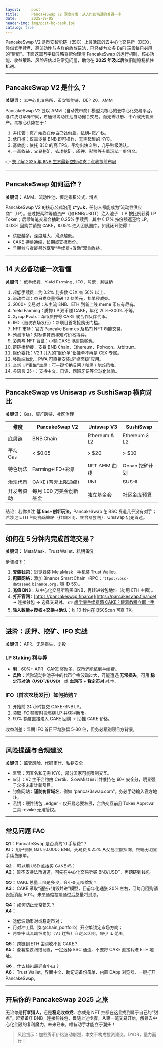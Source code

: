 ```yaml
---
layout:     post
title:      PancakeSwap V2 深度指南：从入门到精通的关键一步
date:       2025-09-05
header-img: img/post-bg-desk.jpg
catalog: true
---
```


PancakeSwap V2 是币安智能链（BSC）上最活跃的去中心化交易所（DEX），凭借低手续费、高流动性与多样的收益玩法，已经成为众多 DeFi 玩家每日必用的“厨房”。下面这篇万字级攻略将帮你理清 PancakeSwap 的运行机制、核心功能、收益策略、风险评估以及常见问题，助你在 **2025 年及以后**依旧能稳稳抓住机遇。

---

## PancakeSwap V2 是什么？
**关键词：** 去中心化交易所、币安智能链、BEP-20、AMM

PancakeSwap V2 是以 AMM（自动做市商）模型为核心的去中心化交易平台。与传统订单簿不同，它通过流动性池自动撮合交易，而无需注册、中介或托管资产。其核心优势在于：

1. 非托管：资产始终在你自己钱包里，私钥=资产权。
2. 低门槛：仅需少量 BNB 即可操作，无需繁琐的 KYC。
3. 高效能：依托 BSC 的高 TPS，平均出块 3 秒，几乎秒级确认。
4. 丰富收益：交易挖矿、农场挖矿、质押、彩票等多重玩法一屏俱全。

👉 [想了解 2025 年 BNB 生态最新空投动态？点我提前布局](https://okxdog.com/)

---

## PancakeSwap 如何运作？
**关键词：** AMM、流动性池、恒定乘积公式、滑点

PancakeSwap V2 的核心公式沿用 **x*y=k**，任何人都能成为“流动性供应商”（LP）。通过把两种等值资产（如 BNB/USDT）注入池子，LP 按比例获得 LP Token；后续每笔交易会抽取 0.25% 手续费，其中 0.17% 按份额返还给 LP，0.03% 回购并销毁 CAKE，0.05% 进入团队国库。如此闭环使得：

- 供应越多，深度越大，滑点越低。
- CAKE 持续通缩，长期或支撑币价。
- 早期参与者能额外享受“手续费+激励”双重收益。

---

## 14 大必备功能一次看懂
**关键词：** 低手续费、Yield Farming、IFO、彩票、跨链桥

1. 超低手续费：约 0.2% 比多数 CEX 省 50% 以上。
2. 流动性深：单日成交量常破 10 亿美元，挂单秒成交。
3. 2000+ 交易对：从主流 BNB、ETH 到新上线 meme 币应有尽有。
4. Yield Farming：质押 LP 双币赚 CAKE，年化 20%–300% 不等。
5. Syrup Pools：单币质押得 CAKE 或合作伙伴代币。
6. IFO（首次农场发行）：新项目首发抢购无门槛。
7. NFT 市场：官方 Pancake Bunnies 及热门 NFT 均能交易。
8. 预测市场：对标体育赛事短时价格博弈。
9. 彩票与 NFT 盲盒：小额 CAKE 博高额奖池。
10. 跨链桥桥接：支持 BNB Chain、Ethereum、Polygon、Arbitrum。
11. 限价委托：V2.1 引入的“限价单”让挂单不再是 CEX 专属。
12. 移动端优化：PWA 可直接安装成“桌面级”应用。
13. 全新 UI“重生”主题：可一键切换日间 / 暗黑 / 烘焙风格。
14. 多语言 26+：支持中文、日语、西班牙语等全球化体验。

---

## PancakeSwap vs Uniswap vs SushiSwap 横向对比
**关键词：** Gas、资产跨链、社区治理

| 维度 | PancakeSwap V2 | Uniswap V3 | SushiSwap |
|---|---|---|---|
| 底层链 | BNB Chain | Ethereum & L2 | Ethereum & L2 |
| 平均 Gas | < $0.05 | > $20 | > $10 |
| 特色玩法 | Farming+IFO+彩票 | NFT AMM 曲线 | Onsen 挖矿计划 |
| 治理代币 | CAKE (有无上限通缩) | UNI | SUSHI |
| 开发者资助 | 每月 100 万美金创新基金 | 独立基金会 | 社区金库预算 |

结论：若你关注 **低 Gas+创新玩法**，PancakeSwap 在 BSC 赛道几乎没有对手；若涉足 ETH 主网高端策略（挂单区间、聚合器套利），Uniswap 仍是首选。

---

## 如何在 5 分钟内完成首笔交易？
**关键词：** MetaMask、Trust Wallet、私钥备份

步骤如下：

1. **安装钱包**：浏览器装 MetaMask，手机装 Trust Wallet。
2. **配置网络**：添加 Binance Smart Chain（RPC：`https://bsc-dataseed.binance.org`，链 ID 56）。
3. **充值 BNB**：从中心化交易所购买 BNB，再转进钱包地址（勿用 ETH 主网）。
4. **打开官网**：[https://pancakeswap.finance](https://pancakeswap.finance) → 连接钱包 → 选择交易对。
   👉 [想学零手续费薅 CAKE？跟着教程立即上手](https://okxdog.com/)
5. **输入数量→授权→交换→确认**：约 10 秒内在 BSCScan 可查 TX。

---

## 进阶：质押、挖矿、IFO 实战
**关键词：** APR、无常损失、复投

### LP Staking 利与弊
- **利**：60%+ APR，CAKE 奖励多，双币还能拿到手续费。
- **风险**：若你流动性池子中的代币价格波动过大，可能遭遇 **无常损失**。可用 **稳定币对池（USDT/BUSD）** 或 **主网币 + 稳定币对** 对冲。

### IFO（首次农场发行）如何抢购？
1. 开始前 24 小时提交 CAKE-BNB LP。
2. 领取 IFO 额度时需燃烧 LP 并获得新币。
3. 90% 额度直接进入 CAKE 回购 → 助推 CAKE 价格。
   
收益利差：早期 IFO 首日平均涨幅 5–30 倍，但务必甄别项目方背景。

---

## 风险提醒与合规建议
**关键词：** 监管风险、代码审计、私钥安全

- 监管：因匿名和无需 KYC，部分国家可能限制交互。
- 审计：V2 主干合约由 Certik、SlowMist 审计并维持在 90+ 安全分，明显强于众多未审计新项目。
- 钓鱼网站：**谨防仿冒域名**，例如 “pancak3swap.com”，务必手动输入官方地址。
- 私钥：硬件钱包 Ledger + 仅开启必要权限，合约交互前用 Token Approval 工具 revoke 无用授权。

---

## 常见问题 FAQ

**Q1：** PancakeSwap 是否真的“0 手续费”？  
**A1：** 用户侧仅 Gas ≈0.0005 BNB，交易费 0.25% 从交易金额扣除，终端无明显手续费账单。

**Q2：** 可以用 USD 直接买 CAKE 吗？  
**A2：** 暂不支持法币通道，可先在中心化交易所买 BNB/USDT，再跨链到钱包。

**Q3：** CAKE 总量上限是多少，会不会无限增发？  
**A3：** CAKE 采取“通胀+销毁并进”模型，目前年化通胀 20% 左右，但每月回购销毁抵消超 50%。未来通缩投票通过后总量将封顶。

**Q4：** 如何防止无常损失？  
**A4：**  
- 选低波动币对或稳定币对；  
- 用对冲工具（如@chain_portfolio）开空单锁定市场方向；  
- 用集中式流动性功能（V3 迁移）自定义区间，缩小 IL 范围。

**Q5：** 跨链到 ETH 主网收不到 CAKE？  
**A5：** 查看接收网络设置，一定选择 BSC 通道，不要将 CAKE 直接转进 ETH 地址。

**Q6：** 什么钱包最适合小白？  
**A6：** Trust Wallet，界面中文、助记词备份简单、内置 DApp 浏览器，一键打开 PancakeSwap。

---

## 开启你的 PancakeSwap 2025 之旅

无论你是**打新猎人**，还是**稳定收益党**，亦或是 NFT 控都在这里找到属于自己的“甜点”。赶紧备好 BNB，连接热钱包，跟随上述步骤，从第一笔交易开始，解锁去中心化金融的复利魔力。未来已来，唯有动手才能立于潮头！

> 风险提示：加密货币价格波动剧烈，本文不构成投资建议。DYOR，量力而行！